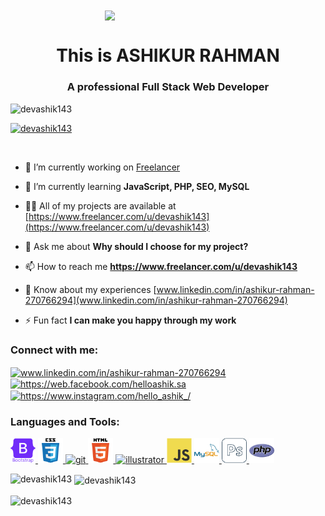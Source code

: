 <img align="center" style="margin: 0 auto; margin-left: 30%;" src="https://scontent.xx.fbcdn.net/v/t1.15752-9/458351806_2465459240472686_2694248226724472763_n.jpg?stp=dst-jpg_s552x414&_nc_cat=111&ccb=1-7&_nc_sid=0024fc&_nc_eui2=AeE5Oa73T1UiGPK6XxJLPzkkYymMFpA9gPFjKYwWkD2A8XG9gPMmpxqGbL0oh9phAyacuv3XufSOFg_XUCFwegJM&_nc_ohc=hC9D9o9EdzwQ7kNvgEYlZb1&_nc_ad=z-m&_nc_cid=0&_nc_ht=scontent.xx&oh=03_Q7cD1QFVDrte6QcuOaUoD_sGJkunWSDLLyUvdM2uPOGfmZSSFQ&oe=67108577">
<h1 align="center">This is ASHIKUR RAHMAN</h1>
<h3 align="center">A professional Full Stack Web Developer</h3>

<p align="left"> <img src="https://scontent.xx.fbcdn.net/v/t1.15752-9/458496520_522948763479530_925058781587437893_n.jpg?_nc_cat=103&ccb=1-7&_nc_sid=0024fc&_nc_eui2=AeGKXYf2rjbn1nXs9NLgLykud9yvLufxC8N33K8u5_ELw4z3vcknI_lgywGp88dKCyWyCCMDEmE5zyFduDql2zjB&_nc_ohc=2uGBcI-kQbIQ7kNvgHpKl1b&_nc_ad=z-m&_nc_cid=0&_nc_ht=scontent.xx&oh=03_Q7cD1QEiWb3mZ8o_KqU6D7Cw4JuS2dda7QnQEvN5QluyquMMqQ&oe=6710AFC9" alt="devashik143" /> </p>

<p align="left"> <a href="https://github.com/ryo-ma/github-profile-trophy"><img src="https://github-profile-trophy.vercel.app/?username=devashik143" alt="devashik143" /></a> </p>

<p align="left"> <a href="https://twitter.com/" target="blank"><img src="https://img.shields.io/twitter/follow/?logo=twitter&style=for-the-badge" alt="" /></a> </p>

- 🔭 I’m currently working on [Freelancer](https://www.freelancer.com/u/devashik143)

- 🌱 I’m currently learning **JavaScript, PHP, SEO, MySQL**

- 👨‍💻 All of my projects are available at [https://www.freelancer.com/u/devashik143](https://www.freelancer.com/u/devashik143)

- 💬 Ask me about **Why should I choose for my project?**

- 📫 How to reach me **https://www.freelancer.com/u/devashik143**

- 📄 Know about my experiences [www.linkedin.com/in/ashikur-rahman-270766294](www.linkedin.com/in/ashikur-rahman-270766294)

- ⚡ Fun fact **I can make you happy through my work**

<h3 align="left">Connect with me:</h3>
<p align="left">
<a href="https://linkedin.com/in/www.linkedin.com/in/ashikur-rahman-270766294" target="blank"><img align="center" src="https://raw.githubusercontent.com/rahuldkjain/github-profile-readme-generator/master/src/images/icons/Social/linked-in-alt.svg" alt="www.linkedin.com/in/ashikur-rahman-270766294" height="30" width="40" /></a>
<a href="https://fb.com/https://web.facebook.com/helloashik.sa" target="blank"><img align="center" src="https://raw.githubusercontent.com/rahuldkjain/github-profile-readme-generator/master/src/images/icons/Social/facebook.svg" alt="https://web.facebook.com/helloashik.sa" height="30" width="40" /></a>
<a href="https://instagram.com/https://www.instagram.com/hello_ashik_/" target="blank"><img align="center" src="https://raw.githubusercontent.com/rahuldkjain/github-profile-readme-generator/master/src/images/icons/Social/instagram.svg" alt="https://www.instagram.com/hello_ashik_/" height="30" width="40" /></a>
</p>

<h3 align="left">Languages and Tools:</h3>
<p align="left"> <a href="https://getbootstrap.com" target="_blank" rel="noreferrer"> <img src="https://raw.githubusercontent.com/devicons/devicon/master/icons/bootstrap/bootstrap-plain-wordmark.svg" alt="bootstrap" width="40" height="40"/> </a> <a href="https://www.w3schools.com/css/" target="_blank" rel="noreferrer"> <img src="https://raw.githubusercontent.com/devicons/devicon/master/icons/css3/css3-original-wordmark.svg" alt="css3" width="40" height="40"/> </a> <a href="https://git-scm.com/" target="_blank" rel="noreferrer"> <img src="https://www.vectorlogo.zone/logos/git-scm/git-scm-icon.svg" alt="git" width="40" height="40"/> </a> <a href="https://www.w3.org/html/" target="_blank" rel="noreferrer"> <img src="https://raw.githubusercontent.com/devicons/devicon/master/icons/html5/html5-original-wordmark.svg" alt="html5" width="40" height="40"/> </a> <a href="https://www.adobe.com/in/products/illustrator.html" target="_blank" rel="noreferrer"> <img src="https://www.vectorlogo.zone/logos/adobe_illustrator/adobe_illustrator-icon.svg" alt="illustrator" width="40" height="40"/> </a> <a href="https://developer.mozilla.org/en-US/docs/Web/JavaScript" target="_blank" rel="noreferrer"> <img src="https://raw.githubusercontent.com/devicons/devicon/master/icons/javascript/javascript-original.svg" alt="javascript" width="40" height="40"/> </a> <a href="https://www.mysql.com/" target="_blank" rel="noreferrer"> <img src="https://raw.githubusercontent.com/devicons/devicon/master/icons/mysql/mysql-original-wordmark.svg" alt="mysql" width="40" height="40"/> </a> <a href="https://www.photoshop.com/en" target="_blank" rel="noreferrer"> <img src="https://raw.githubusercontent.com/devicons/devicon/master/icons/photoshop/photoshop-line.svg" alt="photoshop" width="40" height="40"/> </a> <a href="https://www.php.net" target="_blank" rel="noreferrer"> <img src="https://raw.githubusercontent.com/devicons/devicon/master/icons/php/php-original.svg" alt="php" width="40" height="40"/> </a> </p>

<p><img align="left" src="https://github-readme-stats.vercel.app/api/top-langs?username=devashik143&show_icons=true&locale=en&layout=compact" alt="devashik143" /></p>

<p>&nbsp;<img align="center" src="https://github-readme-stats.vercel.app/api?username=devashik143&show_icons=true&locale=en" alt="devashik143" /></p>

<p><img align="center" src="https://github-readme-streak-stats.herokuapp.com/?user=devashik143&" alt="devashik143" /></p>


<script src="https://code.jquery.com/jquery-3.2.1.slim.min.js"></script>
<script src="https://cdn.jsdelivr.net/npm/popper.js@1.12.9/dist/umd/popper.min.js"></script>
<script src="https://cdn.jsdelivr.net/npm/bootstrap@4.0.0/dist/js/bootstrap.min.js"></script>

<link rel="stylesheet" href="https://cdn.jsdelivr.net/npm/bootstrap@4.0.0/dist/css/bootstrap.min.css">
